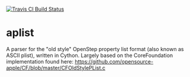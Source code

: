 [![Travis CI Build Status](https://travis-ci.org/fonttools/aplist.svg?branch=master)](https://travis-ci.org/fonttools/aplist)

# aplist

A parser for the "old style" OpenStep property list format (also known as ASCII
plist), written in Cython.
Largely based on the CoreFoundation implementation found here:
https://github.com/opensource-apple/CF/blob/master/CFOldStylePList.c
